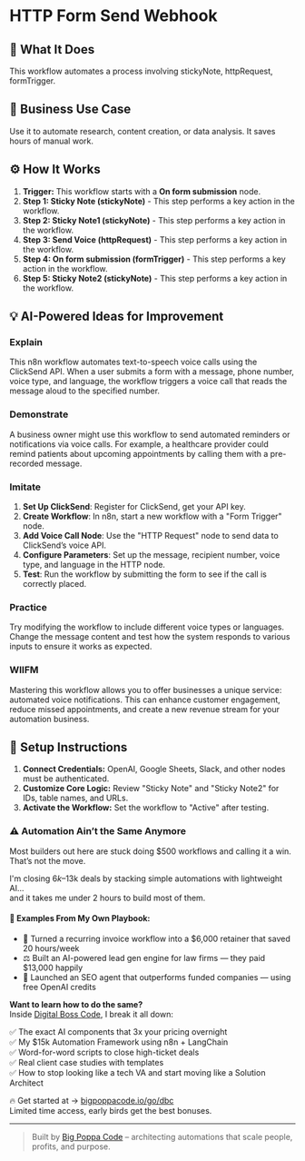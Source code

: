 # HTTP Form Send Webhook

## 🚀 What It Does
This workflow automates a process involving stickyNote, httpRequest, formTrigger.

## 💼 Business Use Case
Use it to automate research, content creation, or data analysis. It saves hours of manual work.

## ⚙️ How It Works
1.  **Trigger:** This workflow starts with a **On form submission** node.
2. **Step 1: Sticky Note (stickyNote)** - This step performs a key action in the workflow.
3. **Step 2: Sticky Note1 (stickyNote)** - This step performs a key action in the workflow.
4. **Step 3: Send Voice (httpRequest)** - This step performs a key action in the workflow.
5. **Step 4: On form submission (formTrigger)** - This step performs a key action in the workflow.
6. **Step 5: Sticky Note2 (stickyNote)** - This step performs a key action in the workflow.

## 💡 AI-Powered Ideas for Improvement
### Explain
This n8n workflow automates text-to-speech voice calls using the ClickSend API. When a user submits a form with a message, phone number, voice type, and language, the workflow triggers a voice call that reads the message aloud to the specified number.

### Demonstrate
A business owner might use this workflow to send automated reminders or notifications via voice calls. For example, a healthcare provider could remind patients about upcoming appointments by calling them with a pre-recorded message.

### Imitate
1. **Set Up ClickSend**: Register for ClickSend, get your API key.
2. **Create Workflow**: In n8n, start a new workflow with a "Form Trigger" node.
3. **Add Voice Call Node**: Use the "HTTP Request" node to send data to ClickSend’s voice API.
4. **Configure Parameters**: Set up the message, recipient number, voice type, and language in the HTTP node.
5. **Test**: Run the workflow by submitting the form to see if the call is correctly placed.

### Practice
Try modifying the workflow to include different voice types or languages. Change the message content and test how the system responds to various inputs to ensure it works as expected.

### WIIFM
Mastering this workflow allows you to offer businesses a unique service: automated voice notifications. This can enhance customer engagement, reduce missed appointments, and create a new revenue stream for your automation business.

## 🔧 Setup Instructions
1. **Connect Credentials:** OpenAI, Google Sheets, Slack, and other nodes must be authenticated.
2. **Customize Core Logic:** Review "Sticky Note" and "Sticky Note2" for IDs, table names, and URLs.
3. **Activate the Workflow:** Set the workflow to "Active" after testing.

### ⚠️ Automation Ain’t the Same Anymore

Most builders out here are stuck doing $500 workflows and calling it a win.  
That’s not the move.  

I'm closing $6k–$13k deals by stacking simple automations with lightweight AI...  
and it takes me under 2 hours to build most of them.

#### 🧠 Examples From My Own Playbook:
- 🔁 Turned a recurring invoice workflow into a $6,000 retainer that saved 20 hours/week  
- ⚖️ Built an AI-powered lead gen engine for law firms — they paid $13,000 happily  
- 🚀 Launched an SEO agent that outperforms funded companies — using free OpenAI credits  

**Want to learn how to do the same?**  
Inside [Digital Boss Code](https://bigpoppacode.io/go/dbc), I break it all down:

✅ The exact AI components that 3x your pricing overnight  
✅ My $15k Automation Framework using n8n + LangChain  
✅ Word-for-word scripts to close high-ticket deals  
✅ Real client case studies with templates  
✅ How to stop looking like a tech VA and start moving like a Solution Architect  

🔥 Get started at → [bigpoppacode.io/go/dbc](https://bigpoppacode.io/go/dbc)  
Limited time access, early birds get the best bonuses.

---
> Built by [Big Poppa Code](https://bigpoppacode.io) – architecting automations that scale people, profits, and purpose.
